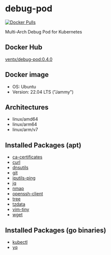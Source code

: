 # debug-pod

[![Docker Pulls](https://img.shields.io/docker/pulls/ventx/debug-pod.svg)](https://hub.docker.com/r/ventx/debug-pod/)

Multi-Arch Debug Pod for Kubernetes


## Docker Hub

[ventx/debug-pod:0.4.0](https://hub.docker.com/r/ventx/debug-pod) <!-- {x-release-please-version} -->


## Docker image

* OS: Ubuntu
* Version: 22.04 LTS ("Jammy")


## Architectures

* linux/amd64
* linux/arm64
* linux/arm/v7


## Installed Packages (apt)

* [ca-certificates](https://packages.ubuntu.com/jammy/ca-certificates)
* [curl](https://packages.ubuntu.com/jammy/curl)
* [dnsutils](https://packages.ubuntu.com/jammy/bind9-dnsutils)
* [git](https://packages.ubuntu.com/jammy/git)
* [iputils-ping](https://packages.ubuntu.com/jammy/iputils-ping)
* [jq](https://packages.ubuntu.com/jammy/jq)
* [nmap](https://packages.ubuntu.com/jammy/nmap)
* [openssh-client](https://packages.ubuntu.com/jammy/openssh-client)
* [tree](https://packages.ubuntu.com/jammy/tree)
* [tzdata](https://packages.ubuntu.com/jammy/tzdata)
* [vim-tiny](https://packages.ubuntu.com/jammy/vim-tiny)
* [wget](https://packages.ubuntu.com/jammy/wget)


## Installed Packages (go binaries)

* [kubectl](https://github.com/kubernetes/kubectl)
* [yq](https://github.com/mikefarah/yq)

